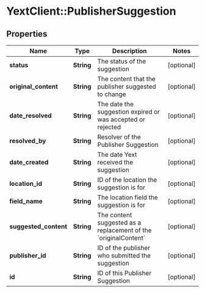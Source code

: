 # YextClient::PublisherSuggestion

## Properties
Name | Type | Description | Notes
------------ | ------------- | ------------- | -------------
**status** | **String** | The status of the suggestion | [optional] 
**original_content** | **String** | The content that the publisher suggested to change  | [optional] 
**date_resolved** | **String** | The date the suggestion expired or was accepted or rejected | [optional] 
**resolved_by** | **String** | Resolver of the Publisher Suggestion | [optional] 
**date_created** | **String** | The date Yext received the suggestion | [optional] 
**location_id** | **String** | ID of the location the suggestion is for | [optional] 
**field_name** | **String** | The location field the suggestion is for | [optional] 
**suggested_content** | **String** | The content suggested as a replacement of the &#x60;originalContent&#x60; | [optional] 
**publisher_id** | **String** | ID of the publisher who submitted the suggestion | [optional] 
**id** | **String** | ID of this Publisher Suggestion | [optional] 



